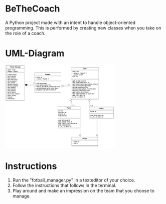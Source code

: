 # BeTheCoach
A Python project made with an intent to handle object-oriented programming.
This is performed by creating new classes when you take on the role of a coach.

# UML-Diagram
<img src="OOP-INL.jpg" width="350" alt="UML-Diagram">

# Instructions
1. Run the "fotball_manager.py" in a texteditor of your choice.
2. Follow the instructions that follows in the terminal.
3. Play around and make an impression on the team that you choose to manage.
